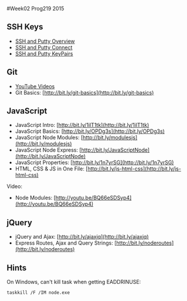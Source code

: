 #Week02 Prog219 2015

## SSH Keys

- [SSH and Putty Overview][putty]
- [SSH and Putty Connect][connect]
- [SSH and Putty KeyPairs][keyPair]

## Git

- [YouTube Videos][gitPlayList]
- Git Basics: [http://bit.ly/git-basics](http://bit.ly/git-basics)

## JavaScript

- JavaScript Intro: [http://bit.ly/1ilT1tk](http://bit.ly/1ilT1tk)
- JavaScript Basics: [http://bit.ly/OPDg3s](http://bit.ly/OPDg3s)
- JavaScript Node Modules: [http://bit.ly/modulesjs](http://bit.ly/modulesjs)
- JavaScript Node Express: [http://bit.ly/JavaScriptNode](http://bit.ly/JavaScriptNode)
- JavaScript Properties: [http://bit.ly/1n7yrSG](http://bit.ly/1n7yrSG)
- HTML, CSS & JS in One File: [http://bit.ly/js-html-css](http://bit.ly/js-html-css)

Video:

- Node Modules: [http://youtu.be/BQ66eSDSyp4](http://youtu.be/BQ66eSDSyp4)


## jQuery

- jQuery and Ajax: [http://bit.ly/ajaxjq](http://bit.ly/ajaxjq)
- Express Routes, Ajax and Query Strings: [http://bit.ly/noderoutes](http://bit.ly/noderoutes)

## Hints

On Windows, can't kill task when getting EADDRINUSE:

	taskkill /F /IM node.exe


[gitPlayList]: https://www.youtube.com/playlist?list=PLe8CjTxuUQ3-_EMXb00IA_qKf5AFm1an9
[putty]:http://www.elvenware.com/charlie/development/cloud/SshFtpsPutty.html#putty
[connect]:http://www.elvenware.com/charlie/development/cloud/SshFtpsPutty.html#connecting-to-an-ssh-server-with-putty
[keyPair]:http://www.elvenware.com/charlie/development/cloud/SshFtpsPutty.html#puttyGen
